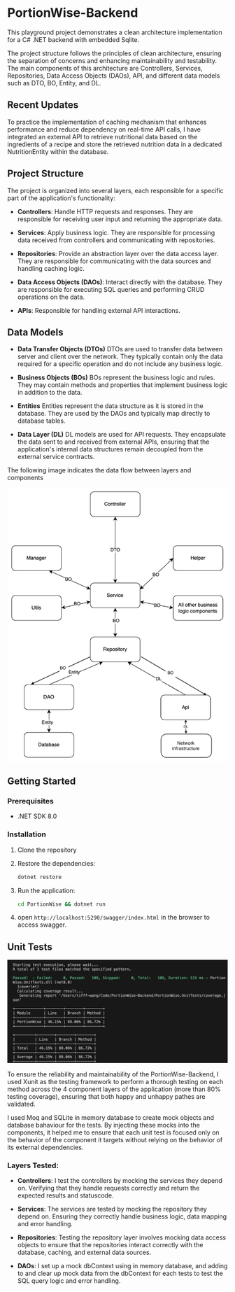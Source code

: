 # PortionWise-Backend

This playground project demonstrates a clean architecture implementation for a C# .NET backend with embedded Sqlite.

The project structure follows the principles of clean architecture, ensuring the separation of concerns and enhancing maintainability and testability. The main components of this architecture are Controllers, Services, Repositories, Data Access Objects (DAOs), API, and different data models such as DTO, BO, Entity, and DL.

## Recent Updates

To practice the implementation of caching mechanism that enhances performance and reduce dependency on real-time API calls, I have integrated an external API to retrieve nutritional data based on the ingredients of a recipe and store the retrieved nutrition data in a dedicated NutritionEntity within the database.

## Project Structure

The project is organized into several layers, each responsible for a specific part of the application's functionality:

-   **Controllers**: Handle HTTP requests and responses. They are responsible for receiving user input and returning the appropriate data.

-   **Services**: Apply business logic. They are responsible for processing data received from controllers and communicating with repositories.

-   **Repositories**: Provide an abstraction layer over the data access layer. They are responsible for communicating with the data sources and handling caching logic.

-   **Data Access Objects (DAOs)**: Interact directly with the database. They are responsible for executing SQL queries and performing CRUD operations on the data.

-   **APIs**: Responsible for handling external API interactions.

## Data Models

-   **Data Transfer Objects (DTOs)** DTOs are used to transfer data between server and client over the network. They typically contain only the data required for a specific operation and do not include any business logic.
-   **Business Objects (BOs)** BOs represent the business logic and rules. They may contain methods and properties that implement business logic in addition to the data.
-   **Entities** Entities represent the data structure as it is stored in the database. They are used by the DAOs and typically map directly to database tables.

-   **Data Layer (DL)** DL models are used for API requests. They encapsulate the data sent to and received from external APIs, ensuring that the application's internal data structures remain decoupled from the external service contracts.

The following image indicates the data flow between layers and components

![](Public/data_model_naming_convention.png)

## Getting Started

### Prerequisites

-   .NET SDK 8.0

### Installation

1. Clone the repository
2. Restore the dependencies:

    ```sh
    dotnet restore
    ```

3. Run the application:

    ```sh
    cd PortionWise && dotnet run
    ```

4. open `http://localhost:5290/swagger/index.html` in the browser to access swagger.

## Unit Tests

![](Public/test_coverage.png)

To ensure the reliability and maintainability of the PortionWise-Backend, I used Xunit as the testing framework to perform a thorough testing on each method across the 4 component layers of the application (more than 80% testing coverage), ensuring that both happy and unhappy pathes are validated.

I used Moq and SQLite in memory database to create mock objects and database bahaviour for the tests. By injecting these mocks into the components, it helped me to ensure that each unit test is focused only on the behavior of the component it targets without relying on the behavior of its external dependencies.

### Layers Tested:
-   **Controllers**: I test the controllers by mocking the services they depend on. Verifying that they handle requests correctly and return the expected results and statuscode.

- **Services**: The services are tested by mocking the repository they depend on. Ensuring they correctly handle business logic, data mapping and error handling.

- **Repositories**: Testing the repository layer involves mocking data access objects to ensure that the repositories interact correctly with the database, caching, and external data sources.

- **DAOs**: I set up a mock dbContext using in memory database, and adding to and clear up mock data from the dbContext for each tests to test the SQL query logic and error handling.
